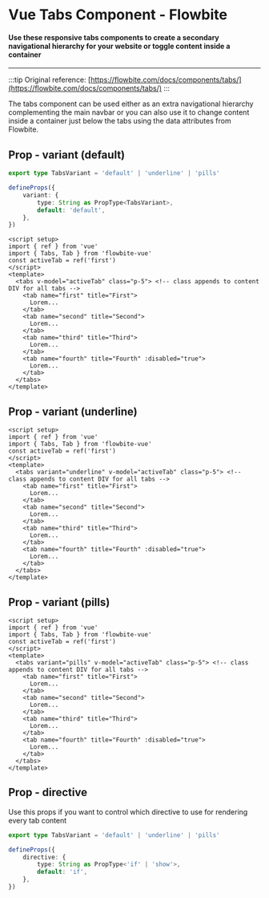 <script setup>
import TabsDefaultExample from './examples/TabsDefaultExample.vue';
import TabsPillsExample from './examples/TabsPillsExample.vue';
import TabsUnderlineExample from './examples/TabsUnderlineExample.vue';
</script>

# Vue Tabs Component - Flowbite

#### Use these responsive tabs components to create a secondary navigational hierarchy for your website or toggle content inside a container

---

:::tip
Original reference: [https://flowbite.com/docs/components/tabs/](https://flowbite.com/docs/components/tabs/)
:::

The tabs component can be used either as an extra navigational hierarchy complementing the main navbar or you can also use it to change content inside a container just below the tabs using the data attributes from Flowbite.

## Prop - variant (default)

```typescript
export type TabsVariant = 'default' | 'underline' | 'pills'

defineProps({
    variant: {
        type: String as PropType<TabsVariant>,
        default: 'default',
    },
})
```


<TabsDefaultExample />

```vue
<script setup>
import { ref } from 'vue'
import { Tabs, Tab } from 'flowbite-vue'
const activeTab = ref('first')
</script>
<template>
  <tabs v-model="activeTab" class="p-5"> <!-- class appends to content DIV for all tabs -->
    <tab name="first" title="First">
      Lorem...
    </tab>
    <tab name="second" title="Second">
      Lorem...
    </tab>
    <tab name="third" title="Third">
      Lorem...
    </tab>
    <tab name="fourth" title="Fourth" :disabled="true">
      Lorem...
    </tab>
  </tabs>
</template>
```

## Prop - variant (underline)

<TabsUnderlineExample />

```vue
<script setup>
import { ref } from 'vue'
import { Tabs, Tab } from 'flowbite-vue'
const activeTab = ref('first')
</script>
<template>
  <tabs variant="underline" v-model="activeTab" class="p-5"> <!-- class appends to content DIV for all tabs -->
    <tab name="first" title="First">
      Lorem...
    </tab>
    <tab name="second" title="Second">
      Lorem...
    </tab>
    <tab name="third" title="Third">
      Lorem...
    </tab>
    <tab name="fourth" title="Fourth" :disabled="true">
      Lorem...
    </tab>
  </tabs>
</template>
```

## Prop - variant (pills)

<TabsPillsExample />


```vue
<script setup>
import { ref } from 'vue'
import { Tabs, Tab } from 'flowbite-vue'
const activeTab = ref('first')
</script>
<template>
  <tabs variant="pills" v-model="activeTab" class="p-5"> <!-- class appends to content DIV for all tabs -->
    <tab name="first" title="First">
      Lorem...
    </tab>
    <tab name="second" title="Second">
      Lorem...
    </tab>
    <tab name="third" title="Third">
      Lorem...
    </tab>
    <tab name="fourth" title="Fourth" :disabled="true">
      Lorem...
    </tab>
  </tabs>
</template>
```

## Prop - directive

Use this props if you want to control which directive to use for rendering every tab content

```typescript
export type TabsVariant = 'default' | 'underline' | 'pills'

defineProps({
    directive: {
        type: String as PropType<'if' | 'show'>,
        default: 'if',
    },
})
```
